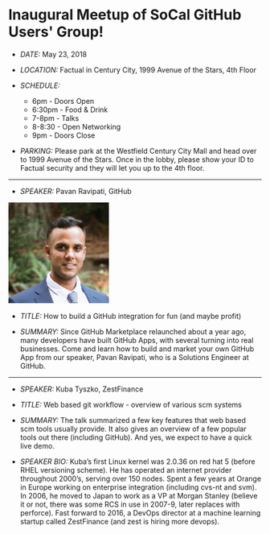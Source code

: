 # Inaugural Meetup of SoCal GitHub Users' Group!

- _DATE:_ May 23, 2018

- _LOCATION:_ Factual in Century City, 1999 Avenue of the Stars, 4th Floor

- _SCHEDULE:_
  - 6pm - Doors Open
  - 6:30pm - Food & Drink
  - 7-8pm - Talks
  - 8-8:30 - Open Networking
  - 9pm - Doors Close


- _PARKING:_ Please park at the Westfield Century City Mall and head over to 1999 Avenue of the Stars. Once in the lobby, please show your ID to Factual security and they will let you up to the 4th floor.

___
- _SPEAKER:_ Pavan Ravipati, GitHub  

![alt text](../images/headshot_pravipati.png "Pavan Ravipati, GitHub")


- _TITLE:_   How to build a GitHub integration for fun (and maybe profit)

- _SUMMARY:_ Since GitHub Marketplace relaunched about a year ago, many developers have built GitHub Apps, with several turning into real businesses. Come and learn how to build and market your own GitHub App from our speaker, Pavan Ravipati, who is a Solutions Engineer at GitHub.

----


- _SPEAKER:_ Kuba Tyszko, ZestFinance

- _TITLE:_   Web based git workflow - overview of various scm systems

- _SUMMARY:_ The talk summarized a few key features that web based scm tools usually provide. It also gives an overview of a few popular tools out there (including GitHub). And yes, we expect to have a quick live demo.

- _SPEAKER BIO:_ Kuba’s first Linux kernel was 2.0.36 on red hat 5 (before RHEL versioning scheme). He has operated an internet provider throughout 2000’s, serving over 150 nodes. Spent a few years at Orange in Europe working on enterprise integration (including cvs-nt and svm). In 2006, he moved to Japan to work as a VP at Morgan Stanley (believe it or not, there was some RCS in use in 2007-9, later replaces with perforce). Fast forward to 2016, a DevOps director at a machine learning startup called ZestFinance (and zest is hiring more devops).
